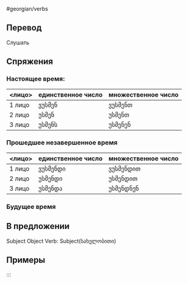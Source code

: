 #georgian/verbs 
## Перевод
Слушать
## Спряжения
### Настоящее время:
<лицо>|единственное число|множественное число
--------|---------------------|------------------------
1 лицо | ვუსმენ | ვუსმენთ
2 лицо | უსმენ | უსმენთ
3 лицо | უსმენს | უსმენენ
### Прошедшее незавершенное время
<лицо>|единственное число|множественное число
--------|---------------------|------------------------
1 лицо | ვუსმენდი | ვუსმენდით
2 лицо | უსმენდი | უსმენდით
3 лицо | უსმენდა | უსმენდნენ
### Будущее время
## В предложении
Subject Object Verb: Subject(სახელობითი)
## Примеры
:::
